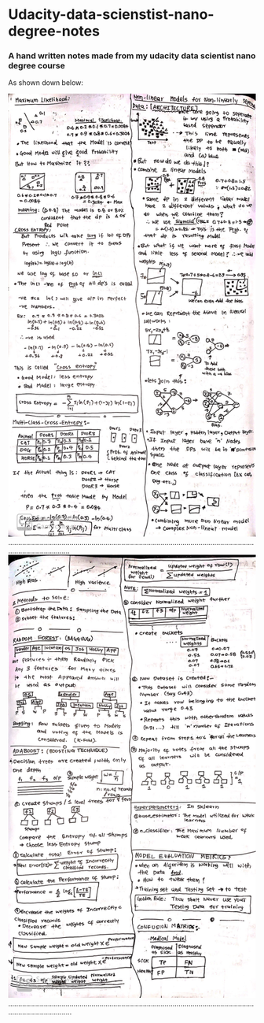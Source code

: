 # Udacity-data-scienstist-nano-degree-notes
### A hand written notes made from my udacity data scientist nano degree course

As shown down below:

<img src="Image-14.jpeg" width="720" height="900">
...........................................................................................................................................................
<img src="Image-4.jpeg" width="720" height="900">
............................................................................................................................................................
